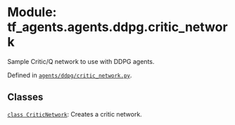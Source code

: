 <div itemscope itemtype="http://developers.google.com/ReferenceObject">
<meta itemprop="name" content="tf_agents.agents.ddpg.critic_network" />
<meta itemprop="path" content="Stable" />
</div>

# Module: tf_agents.agents.ddpg.critic_network

Sample Critic/Q network to use with DDPG agents.



Defined in [`agents/ddpg/critic_network.py`](https://github.com/tensorflow/agents/tree/master/tf_agents/agents/ddpg/critic_network.py).

<!-- Placeholder for "Used in" -->


## Classes

[`class CriticNetwork`](../../../tf_agents/agents/ddpg/critic_network/CriticNetwork.md): Creates a critic network.

